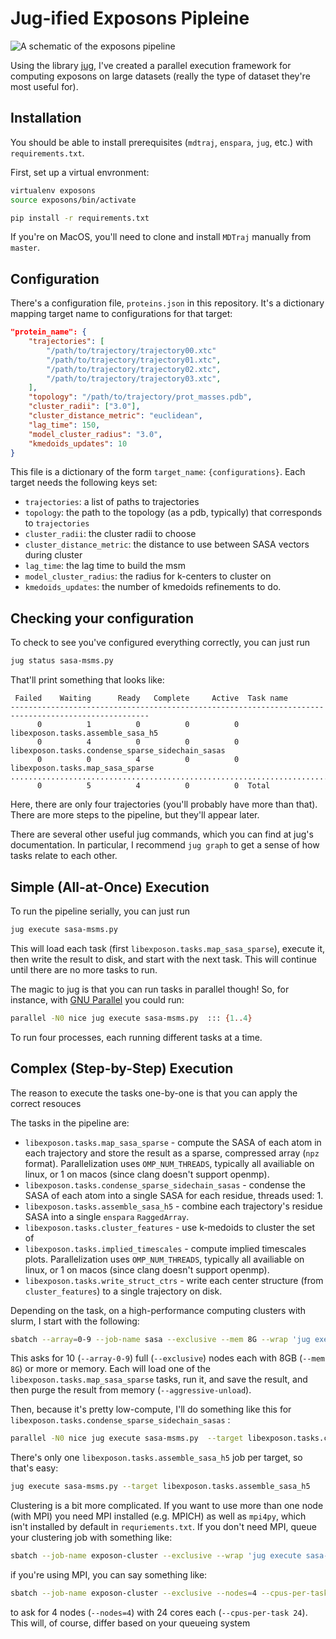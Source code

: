 # Jug-ified Exposons Pipleine

![A schematic of the exposons pipeline](https://ars.els-cdn.com/content/image/1-s2.0-S0006349519300530-gr1_lrg.jpg)

Using the library [jug](https://github.com/luispedro/jug), I've created a parallel execution framework for computing exposons on large datasets (really the type of dataset they're most useful for).

## Installation

You should be able to install prerequisites (`mdtraj`, `enspara`, `jug`, etc.) with `requirements.txt`.

First, set up a virtual envronment:

```bash
virtualenv exposons
source exposons/bin/activate
```

```bash
pip install -r requirements.txt
```

If you're on MacOS, you'll need to clone and install `MDTraj` manually from `master`.


## Configuration

There's a configuration file, `proteins.json` in this repository. It's a dictionary mapping target name to configurations for that target:


```json
"protein_name": {
	"trajectories": [
		"/path/to/trajectory/trajectory00.xtc"
		"/path/to/trajectory/trajectory01.xtc",
		"/path/to/trajectory/trajectory02.xtc",
		"/path/to/trajectory/trajectory03.xtc",
	],
	"topology": "/path/to/trajectory/prot_masses.pdb",
	"cluster_radii": ["3.0"],
	"cluster_distance_metric": "euclidean",
	"lag_time": 150,
	"model_cluster_radius": "3.0",
	"kmedoids_updates": 10
}
```

This file is a dictionary of the form `target_name`: `{configurations}`. Each target needs the following keys set:

- `trajectories`: a list of paths to trajectories
- `topology`: the path to the topology (as a pdb, typically) that corresponds to `trajectories`
- `cluster_radii`: the cluster radii to choose
- `cluster_distance_metric`: the distance to use between SASA vectors during cluster
- `lag_time`: the lag time to build the msm
- `model_cluster_radius`: the radius for k-centers to cluster on
- `kmedoids_updates`: the number of kmedoids refinements to do.

## Checking your configuration

To check to see you've configured everything correctly, you can just run

```bash
jug status sasa-msms.py
```

That'll print something that looks like:

```
 Failed    Waiting      Ready   Complete     Active  Task name
-----------------------------------------------------------------------------------------------------
      0          1          0          0          0  libexposon.tasks.assemble_sasa_h5
      0          4          0          0          0  libexposon.tasks.condense_sparse_sidechain_sasas
      0          0          4          0          0  libexposon.tasks.map_sasa_sparse
.....................................................................................................
      0          5          4          0          0  Total
```

Here, there are only four trajectories (you'll probably have more than that). There are more steps to the pipeline, but they'll appear later.

There are several other useful jug commands, which you can find at jug's documentation. In particular, I recommend `jug graph` to get a sense of how tasks relate to each other.

## Simple (All-at-Once) Execution

To run the pipeline serially, you can just run

```bash
jug execute sasa-msms.py
```

This will load each task (first `libexposon.tasks.map_sasa_sparse`), execute it, then write the result to disk, and start with the next task. This will continue until there are no more tasks to run.

The magic to jug is that you can run tasks in parallel though! So, for instance, with [GNU Parallel](https://www.gnu.org/software/parallel/) you could run:

```bash
parallel -N0 nice jug execute sasa-msms.py  ::: {1..4}
```

To run four processes, each running different tasks at a time.

## Complex (Step-by-Step) Execution

The reason to execute the tasks one-by-one is that you can apply the correct resouces

The tasks in the pipeline are:

- `libexposon.tasks.map_sasa_sparse` - compute the SASA of each atom in each trajectory and store the result as a sparse, compressed array (`npz` format). Parallelization uses `OMP_NUM_THREADS`, typically all availiable on linux, or 1 on macos (since clang doesn't support openmp).
- `libexposon.tasks.condense_sparse_sidechain_sasas` - condense the SASA of each atom into a single SASA for each residue, threads used: 1.
- `libexposon.tasks.assemble_sasa_h5` - combine each trajectory's residue SASA into a single `enspara` `RaggedArray`.
- `libexposon.tasks.cluster_features` - use k-medoids to cluster the set of 
- `libexposon.tasks.implied_timescales` - compute implied timescales plots. Parallelization uses `OMP_NUM_THREADS`, typically all availiable on linux, or 1 on macos (since clang doesn't support openmp).
- `libexposon.tasks.write_struct_ctrs` - write each center structure (from `cluster_features`) to a single trajectory on disk.

Depending on the task, on a high-performance computing clusters with slurm, I start with the following:

```bash
sbatch --array=0-9 --job-name sasa --exclusive --mem 8G --wrap 'jug execute sasa-msms.py --aggressive-unload --target libexposon.tasks.map_sasa_sparse'
```

This asks for 10 (`--array-0-9`) full (`--exclusive`) nodes each with 8GB (`--mem 8G`) or more or memory. Each will load one of the `libexposon.tasks.map_sasa_sparse` tasks, run it, and save the result, and then purge the result from memory (`--aggressive-unload`).

Then, because it's pretty low-compute, I'll do something like this for `libexposon.tasks.condense_sparse_sidechain_sasas` :

```bash
parallel -N0 nice jug execute sasa-msms.py  --target libexposon.tasks.condense_sparse_sidechain_sasas --aggressive-unload ::: {1..8}
```

There's only one `libexposon.tasks.assemble_sasa_h5` job per target, so that's easy:

```bash
jug execute sasa-msms.py --target libexposon.tasks.assemble_sasa_h5
```

Clustering is a bit more complicated. If you want to use more than one node (with MPI) you need MPI installed (e.g. MPICH) as well as `mpi4py`, which isn't installed by default in `requriements.txt`. If you don't need MPI, queue your clustering job with something like:

```bash
sbatch --job-name exposon-cluster --exclusive --wrap 'jug execute sasa-msms.py --target libexposon.tasks.cluster_features'
```

if you're using MPI, you can say something like:

```bash
sbatch --job-name exposon-cluster --exclusive --nodes=4 --cpus-per-task 24 --wrap 'jug execute sasa-msms.py --target libexposon.tasks.cluster_features'
```

to ask for 4 nodes (`--nodes=4`) with 24 cores each (`--cpus-per-task 24`). This will, of course, differ based on your queueing system
